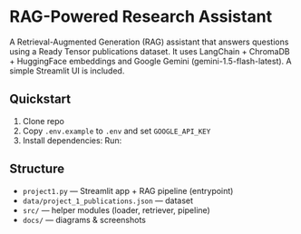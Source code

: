 
# RAG-Powered Research Assistant

A Retrieval-Augmented Generation (RAG) assistant that answers questions using a Ready Tensor publications dataset.
It uses LangChain + ChromaDB + HuggingFace embeddings and Google Gemini (gemini-1.5-flash-latest).
A simple Streamlit UI is included.

## Quickstart

1. Clone repo
2. Copy `.env.example` to `.env` and set `GOOGLE_API_KEY`
3. Install dependencies:
Run:
## Structure
- `project1.py` — Streamlit app + RAG pipeline (entrypoint)
- `data/project_1_publications.json` — dataset
- `src/` — helper modules (loader, retriever, pipeline)
- `docs/` — diagrams & screenshots
